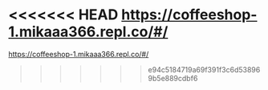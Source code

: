 <<<<<<< HEAD
https://coffeeshop-1.mikaaa366.repl.co/#/
=======
https://coffeeshop-1.mikaaa366.repl.co/#/
>>>>>>> e94c5184719a69f391f3c6d538969b5e889cdbf6
